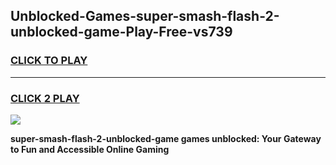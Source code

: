 
## Unblocked-Games-super-smash-flash-2-unblocked-game-Play-Free-vs739
<h3>
<a href="https://premium76.site?title=super-smash-flash-2-unblocked-game&ref=20M">CLICK TO PLAY</a></h3>
<hr>

<h3>
<a href="https://premium76.site?title=super-smash-flash-2-unblocked-game&ref=20M">CLICK 2 PLAY</a>
  
</h3>

<a href="https://premium76.site?title=super-smash-flash-2-unblocked-game&ref=19M"><img src="https://clearcache.store/games.png"></a>


**super-smash-flash-2-unblocked-game games unblocked: Your Gateway to Fun and Accessible Online Gaming**
